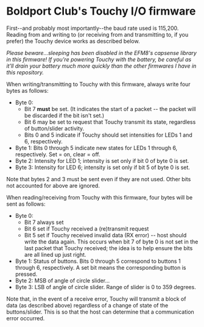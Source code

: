 # Boldport Club's Touchy I/O firmware

First--and probably most importantly--the baud rate used is 115,200. Reading from and writing to (or receiving from and transmitting to, if you prefer) the Touchy device works as described below.

_Please beware...sleeping has been disabled in the EFM8's capsense library in this firmware! If you're powering Touchy with the battery, be careful as it'll drain your battery much more quickly than the other firmwares I have in this repository._

When writing/transmitting to Touchy with this firmware, always write four bytes as follows:
 - Byte 0:
   - Bit 7 **must** be set. (It indicates the start of a packet -- the packet will be discarded if the bit isn't set.)
   - Bit 6 may be set to request that Touchy transmit its state, regardless of button/slider activity.
   - Bits 0 and 5 indicate if Touchy should set intensities for LEDs 1 and 6, respectively.
 - Byte 1: Bits 0 through 5 indicate new states for LEDs 1 through 6, respectively. Set = on, clear = off.
 - Byte 2: Intensity for LED 1; intensity is set only if bit 0 of byte 0 is set.
 - Byte 3: Intensity for LED 6; intensity is set only if bit 5 of byte 0 is set.

Note that bytes 2 and 3 must be sent even if they are not used. Other bits not accounted for above are ignored.

When reading/receiving from Touchy with this firmware, four bytes will be sent as follows:
 - Byte 0:
   - Bit 7 always set
   - Bit 6 set if Touchy received a (re)transmit request
   - Bit 5 set if Touchy received invalid data (RX error) -- host should write the data again. This occurs when bit 7 of byte 0 is not set in the last packet that Touchy received; the idea is to help ensure the bits are all lined up just right.
 - Byte 1: Status of buttons. Bits 0 through 5 correspond to buttons 1 through 6, respectively. A set bit means the corresponding button is pressed.
 - Byte 2: MSB of angle of circle slider...
 - Byte 3: LSB of angle of circle slider. Range of slider is 0 to 359 degrees.

Note that, in the event of a receive error, Touchy will transmit a block of data (as described above) regardless of a change of state of the buttons/slider. This is so that the host can determine that a communication error occurred.
